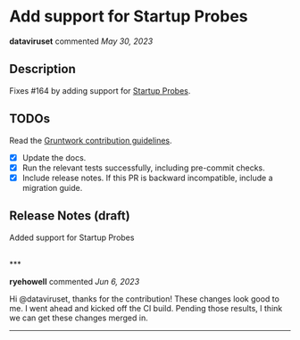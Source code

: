 # Add support for Startup Probes

**dataviruset** commented *May 30, 2023*

## Description

Fixes #164 by adding support for [Startup Probes](https://kubernetes.io/docs/tasks/configure-pod-container/configure-liveness-readiness-startup-probes/).

## TODOs

Read the [Gruntwork contribution guidelines](https://gruntwork.notion.site/Gruntwork-Coding-Methodology-02fdcd6e4b004e818553684760bf691e).

- [X] Update the docs.
- [X] Run the relevant tests successfully, including pre-commit checks.
- [X] Include release notes. If this PR is backward incompatible, include a migration guide.

## Release Notes (draft)

Added support for Startup Probes

<br />
***


**ryehowell** commented *Jun 6, 2023*

Hi @dataviruset, thanks for the contribution! These changes look good to me. I went ahead and kicked off the CI build. Pending those results, I think we can get these changes merged in. 
***

